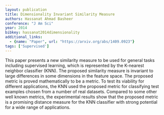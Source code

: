 ```yaml
---
layout: publication
title: Dimensionality Invariant Similarity Measure
authors: Hassanat Ahmad Basheer
conference: "J Am Sci"
year: 2014
bibkey: hassanat2014dimensionality
additional_links:
  - {name: "Paper", url: "https://arxiv.org/abs/1409.0923"}
tags: ['Supervised']
---
```

This paper presents a new similarity measure to be used for general tasks including supervised learning, which is represented by the K-nearest neighbor classifier (KNN). The proposed similarity measure is invariant to large differences in some dimensions in the feature space. The proposed metric is proved mathematically to be a metric. To test its viability for different applications, the KNN used the proposed metric for classifying test examples chosen from a number of real datasets. Compared to some other well known metrics, the experimental results show that the proposed metric is a promising distance measure for the KNN classifier with strong potential for a wide range of applications.
